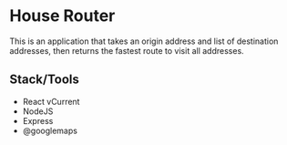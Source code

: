 # House Router
This is an application that takes an origin address and list of destination addresses, then returns the fastest route to visit all addresses.

## Stack/Tools
- React vCurrent
- NodeJS
- Express
- @googlemaps
